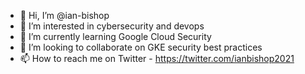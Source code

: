 - 👋 Hi, I’m @ian-bishop
- 👀 I’m interested in cybersecurity and devops
- 🌱 I’m currently learning Google Cloud Security
- 💞️ I’m looking to collaborate on GKE security best practices
- 📫 How to reach me on Twitter - https://twitter.com/ianbishop2021

<!---
ian-bishop/ian-bishop is a ✨ special ✨ repository because its `README.md` (this file) appears on your GitHub profile.
You can click the Preview link to take a look at your changes.
--->
